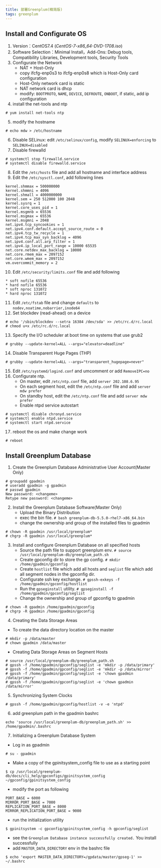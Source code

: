 ```yaml
---
title: 部署Greenplum(精简版)
tags: greenplum
---
```


## Install and Configurate OS
1. Version：CentOS7.4 (*CentOS-7-x86_64-DVD-1708.iso*)
2. Software Selection：Minimal Install，Add-Ons: Debug tools, Compatibility Libraries, Development tools, Security Tools
3. Configurate the Network
   + NAT + Host-Only
   + copy ifcfg-enp0s3 to ifcfg-enp0s8 which is Host-Only card configuration
   + Host-Only network card is static
   + NAT network card is dhcp
   + modify: `BOOTPROTO`, `NAME`, `DEVICE`, `DEFROUTE`, `ONBOOT`, if static, add ip configuration
4. install the net-tools and ntp
```
# yum install net-tools ntp
```
5. modify the hostname
```
# echo mdw > /etc/hostname
```
6. Disable SELinux: edit `/etc/selinux/config`, modify `SELINUX=enforcing` to `SELINUX=disabled`
7. Disable firewalld
```
# systemctl stop firewalld.service
# systemctl disable firewalld.service
```
8. Edit the `/etc/hosts` file and add all hostname and interface address
9. Edit the `/etc/sysctl.conf`, add following lines
```
kernel.shmmax = 500000000
kernel.shmmni = 4096
kernel.shmall = 4000000000
kernel.sem = 250 512000 100 2048
kernel.sysrq = 1
kernel.core_uses_pid = 1
kernel.msgmnb = 65536
kernel.msgmax = 65536
kernel.msgmni = 2048
net.ipv4.tcp_syncookies = 1
net.ipv4.conf.default.accept_source_route = 0
net.ipv4.tcp_tw_recycle = 1
net.ipv4.tcp_max_syn_backlog = 4096
net.ipv4.conf.all.arp_filter = 1
net.ipv4.ip_local_port_range = 10000 65535
net.core.netdev_max_backlog = 10000
net.core.rmem_max = 2097152
net.core.wmem_max = 2097152
vm.overcommit_memory = 2
```
10. Edit `/etc/security/limits.conf` file and add following
```
* soft nofile 65536
* hard nofile 65536
* soft nproc 131072
* hard nproc 131072
```
11. Edit `/etc/fstab` file and change `defaults` to `nodev,noatime,nobarrier,inode64`
12. Set blockdev (read-ahead) on a device
```
# echo '/sbin/blockdev --setra 16384 /dev/sda' >> /etc/rc.d/rc.local
# chmod u+x /etc/rc.d/rc.local
```
13. Specify the I/O scheduler at boot time on systems that use grub2
```
# grubby --update-kernel=ALL --args="elevator=deadline"
```
14. Disable Transparent Huge Pages (THP)
```
# grubby --update-kernel=ALL --args="transparent_hugepage=never"
```
15. Edit `/etc/systemd/logind.conf` and umcomment or add `RemoveIPC=no`
16. Configurate ntp.
    + On master, edit `/etc/ntp.conf` file, add `server 202.108.6.95`
    + On each segment host, edit the `/etc/ntp.conf` file and add `server mdw prefer`
    + On standby host, edit the `/etc/ntp.conf` file and add `server mdw prefer`
    + Enable ntpd service autostart
```
# systemctl disable chronyd.service
# systemctl enable ntpd.service
# systemctl start ntpd.service
```
17. reboot the os and make change work
```
# reboot
```

## Install Greenplum Database
1. Create the Greenplum Database Administrative User Account(Master Only)
```
# groupadd gpadmin
# useradd gpadmin -g gpadmin
# passwd gpadmin
New password: <changeme>
Retype new password: <changeme>
```
2. Install the Greenplum Database Software(Master Only)
   + Upload the Binary Distribution
   + exec the bin file. `# bash greenplum-db-5.5.0-rhel7-x86_64.bin`
   + change the ownership and group of the installed files to gpadmin
```
# chown -R gpadmin /usr/local/greenplum*
# chgrp -R gpadmin /usr/local/greenplum*
```
3. Install and configure Greenplum Database on all specified hosts
   - Source the path file to support greenplum env. `# source /usr/local/greenplum-db/greenplum_path.sh`
   - Create gpconfig dir to store the gp config. `# mkdir /home/gpadmin/gpconfig`
   - Create `hostlist` file which add all hosts and `seglist` file which add all segment nodes in the gpconfig dir.
   - Configurate ssh key exchange. `# gpssh-exkeys -f /home/gpadmin/gpconfig/hostlist`
   - Run the `gpseginstall` utility. `# gpseginstall -f /home/gpadmin/gpconfig/seglist`
   - Change the ownership and group of gpconfig to gpadmin
```
# chown -R gpadmin /home/gpadmin/gpconfig
# chgrp -R gpadmin /home/gpadmin/gpconfig
```
4. Creating the Data Storage Areas
+ To create the data directory location on the master
```
# mkdir -p /data/master
# chown gpadmin /data/master
```
+ Creating Data Storage Areas on Segment Hosts
```
# source /usr/local/greenplum-db/greenplum_path.sh
# gpssh -f /home/gpadmin/gpconfig/seglist -e 'mkdir -p /data/primary'
# gpssh -f /home/gpadmin/gpconfig/seglist -e 'mkdir -p /data/mirror'
# gpssh -f /home/gpadmin/gpconfig/seglist -e 'chown gpadmin /data/primary'
# gpssh -f /home/gpadmin/gpconfig/seglist -e 'chown gpadmin /data/mirror'
```
5. Synchronizing System Clocks
```
# gpssh -f /home/gpadmin/gpconfig/hostlist -v -e 'ntpd'
```
6. add greenplum path in the gpadmin bashrc
```
echo 'source /usr/local/greenplum-db/greenplum_path.sh' >> /home/gpadmin/.bashrc
```
7. Initializing a Greenplum Database System
+ Log in as gpadmin
```
# su - gpadmin
```
+ Make a copy of the gpinitsystem_config file to use as a starting point
```
$ cp /usr/local/greenplum-db/docs/cli_help/gpconfigs/gpinitsystem_config ~/gpconfig/gpinitsystem_config
```
+ modify the port as following
```
PORT_BASE = 6000
MIRROR_PORT_BASE = 7000
REPLICATION_PORT_BASE = 8000
MIRROR_REPLICATION_PORT_BASE = 9000
```
+ run the initialization utility
```
$ gpinitsystem -c gpconfig/gpinitsystem_config -h gpconfig/seglist
```
+ see the `Greenplum Database instance successfully created.` You install successfully
+ add `MASTER_DATA_DIRECTORY` env in the bashrc file
```
$ echo 'export MASTER_DATA_DIRECTORY=/gpdata/master/gpseg-1' >> ~/.bashrc
```